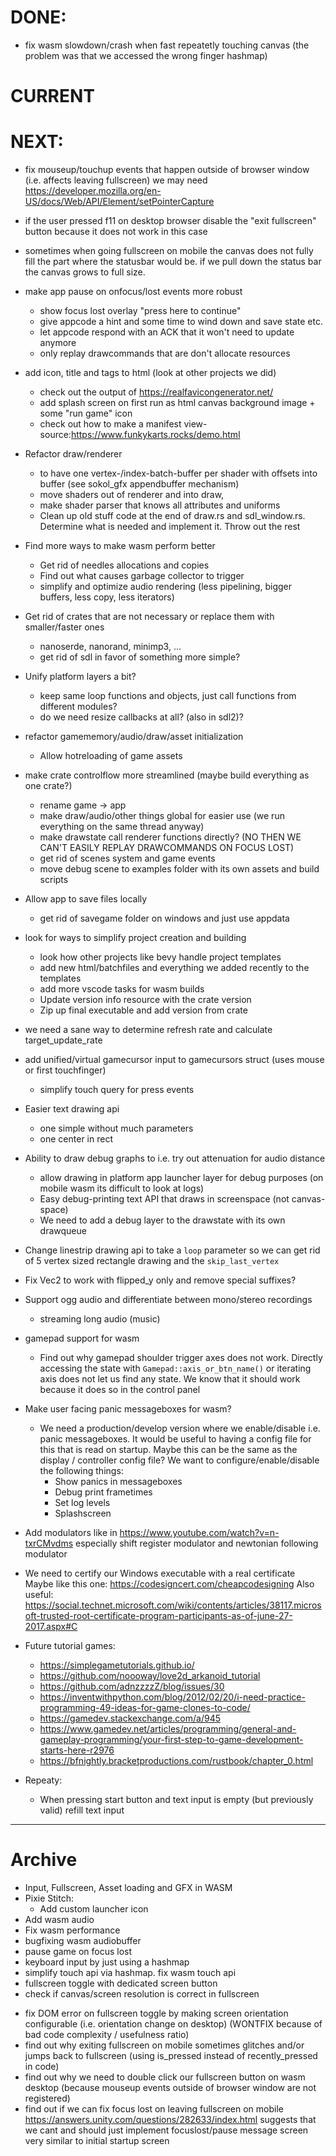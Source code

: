 # DONE:

* fix wasm slowdown/crash when fast repeatetly touching canvas 
  (the problem was that we accessed the wrong finger hashmap)

# CURRENT


# NEXT:



- fix mouseup/touchup events that happen outside of browser window (i.e. affects leaving fullscreen)
  we may need https://developer.mozilla.org/en-US/docs/Web/API/Element/setPointerCapture

- if the user pressed f11 on desktop browser disable the "exit fullscreen" button because it does 
  not work in this case

- sometimes when going fullscreen on mobile the canvas does not fully fill the part where the 
  statusbar would be. if we pull down the status bar the canvas grows to full size.


* make app pause on onfocus/lost events more robust
  - show focus lost overlay "press here to continue"
  - give appcode a hint and some time to wind down and save state etc.
  - let appcode respond with an ACK that it won't need to update anymore
  - only replay drawcommands that are don't allocate resources

* add icon, title and tags to html (look at other projects we did)
  - check out the output of https://realfavicongenerator.net/
  - add splash screen on first run as html canvas background image + some "run game" icon
  - check out how to make a manifest view-source:https://www.funkykarts.rocks/demo.html

* Refactor draw/renderer 
  - to have one vertex-/index-batch-buffer per shader with offsets into buffer
    (see sokol_gfx appendbuffer mechanism)
  - move shaders out of renderer and into draw, 
  - make shader parser that knows all attributes and uniforms
  - Clean up old stuff code at the end of draw.rs and sdl_window.rs. Determine what is needed and implement it. Throw out the rest 

* Find more ways to make wasm perform better
  - Get rid of needles allocations and copies
  - Find out what causes garbage collector to trigger
  - simplify and optimize audio rendering (less pipelining, bigger buffers, less copy, less iterators)

* Get rid of crates that are not necessary or replace them with smaller/faster ones 
  - nanoserde, nanorand, minimp3, ...
  - get rid of sdl in favor of something more simple?

* Unify platform layers a bit?
  - keep same loop functions and objects, just call functions from different modules?
  - do we need resize callbacks at all? (also in sdl2)?

* refactor gamememory/audio/draw/asset initialization
  - Allow hotreloading of game assets

* make crate controlflow more streamlined (maybe build everything as one crate?)
  - rename game -> app
  - make draw/audio/other things global for easier use (we run everything on the same thread anyway)
  - make drawstate call renderer functions directly? (NO THEN WE CAN'T EASILY REPLAY DRAWCOMMANDS ON FOCUS LOST)
  - get rid of scenes system and game events
  - move debug scene to examples folder with its own assets and build scripts

* Allow app to save files locally
  - get rid of savegame folder on windows and just use appdata

* look for ways to simplify project creation and building
  - look how other projects like bevy handle project templates
  - add new html/batchfiles and everything we added recently to the templates
  - add more vscode tasks for wasm builds
  - Update version info resource with the crate version
  - Zip up final executable and add version from crate

* we need a sane way to determine refresh rate and calculate target_update_rate

* add unified/virtual gamecursor input to gamecursors struct (uses mouse or first touchfinger)
  - simplify touch query for press events

* Easier text drawing api
  - one simple without much parameters
  - one center in rect
* Ability to draw debug graphs to i.e. try out attenuation for audio distance
  - allow drawing in platform app launcher layer for debug purposes (on mobile wasm its difficult to look at logs)
  - Easy debug-printing text API that draws in screenspace (not canvas-space)
  - We need to add a debug layer to the drawstate with its own drawqueue

* Change linestrip drawing api to take a `loop` parameter so we can get rid of 5 vertex 
  sized rectangle drawing and the `skip_last_vertex` 

* Fix Vec2 to work with flipped_y only and remove special suffixes?

* Support ogg audio and differentiate between mono/stereo recordings
  - streaming long audio (music)

* gamepad support for wasm
  - Find out why gamepad shoulder trigger axes does not work. Directly accessing the state 
    with `Gamepad::axis_or_btn_name()` or iterating axis does not let us find any state. We know that 
    it should work because it does so in the control panel

* Make user facing panic messageboxes for wasm?
  - We need a production/develop version where we enable/disable i.e. panic messageboxes. It would be 
  useful to having a config file for this that is read on startup. Maybe this can be the same as the 
  display / controller config file? We want to configure/enable/disable the following things:
    - Show panics in messageboxes
    - Debug print frametimes
    - Set log levels
    - Splashscreen

* Add modulators like in https://www.youtube.com/watch?v=n-txrCMvdms especially shift register 
  modulator and newtonian following modulator

* We need to certify our Windows executable with a real certificate
  Maybe like this one:
  https://codesigncert.com/cheapcodesigning
  Also useful:
  https://social.technet.microsoft.com/wiki/contents/articles/38117.microsoft-trusted-root-certificate-program-participants-as-of-june-27-2017.aspx#C

* Future tutorial games:
  - https://simplegametutorials.github.io/
  - https://github.com/noooway/love2d_arkanoid_tutorial
  - https://github.com/adnzzzzZ/blog/issues/30
  - https://inventwithpython.com/blog/2012/02/20/i-need-practice-programming-49-ideas-for-game-clones-to-code/
  - https://gamedev.stackexchange.com/a/945
  - https://www.gamedev.net/articles/programming/general-and-gameplay-programming/your-first-step-to-game-development-starts-here-r2976
  - https://bfnightly.bracketproductions.com/rustbook/chapter_0.html


* Repeaty:
  - When pressing start button and text input is empty (but previously valid) refill text input


---

# Archive

* Input, Fullscreen, Asset loading and GFX in WASM
* Pixie Stitch: 
  - Add custom launcher icon
* Add wasm audio
* Fix wasm performance
* bugfixing wasm audiobuffer
* pause game on focus lost
* keyboard input by just using a hashmap
* simplify touch api via hashmap. fix wasm touch api
* fullscreen toggle with dedicated screen button
* check if canvas/screen resolution is correct in fullscreen
- fix DOM error on fullscreen toggle by making screen orientation configurable (i.e. orientation change on desktop) (WONTFIX because of bad code complexity / usefulness ratio)
- find out why exiting fullscreen on mobile sometimes glitches and/or jumps back to fullscreen (using is_pressed instead of recently_pressed in code)
- find out why we need to double click our fullscreen button on wasm desktop (because mouseup events outside of browser window are not registered)
- find out if we can fix focus lost on leaving fullscreen on mobile 
  https://answers.unity.com/questions/282633/index.html suggests that we cant and should just implement
  focuslost/pause message screen very similar to initial startup screen